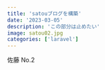 ```yaml
---
title: 'satouブログを構築'
date: '2023-03-05'
description: 'この部分は止めたい'
image: satou02.jpg
categories: ['laravel']
---
```


佐藤 No.2
